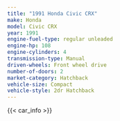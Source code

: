 ```yaml
---
title: "1991 Honda Civic CRX"
make: Honda
model: Civic CRX
year: 1991
engine-fuel-type: regular unleaded
engine-hp: 108
engine-cylinders: 4
transmission-type: Manual
driven-wheels: Front wheel drive
number-of-doors: 2
market-category: Hatchback
vehicle-size: Compact
vehicle-style: 2dr Hatchback
---
```


{{< car_info >}}
